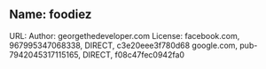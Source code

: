 ## Name: foodiez
URL: 
Author: georgethedeveloper.com
License:
facebook.com, 967995347068338, DIRECT, c3e20eee3f780d68
google.com, pub-7942045317115165, DIRECT, f08c47fec0942fa0
